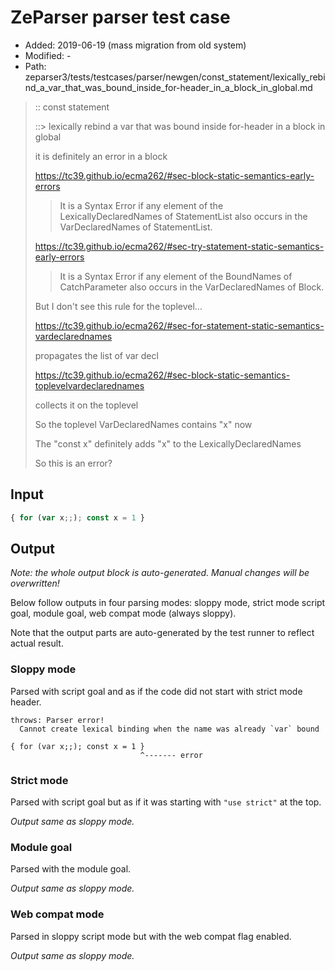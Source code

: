 # ZeParser parser test case

- Added: 2019-06-19 (mass migration from old system)
- Modified: -
- Path: zeparser3/tests/testcases/parser/newgen/const_statement/lexically_rebind_a_var_that_was_bound_inside_for-header_in_a_block_in_global.md

> :: const statement
>
> ::> lexically rebind a var that was bound inside for-header in a block in global
>
> it is definitely an error in a block
>
> https://tc39.github.io/ecma262/#sec-block-static-semantics-early-errors
>
> > It is a Syntax Error if any element of the LexicallyDeclaredNames of StatementList also occurs in the VarDeclaredNames of StatementList.
>
> https://tc39.github.io/ecma262/#sec-try-statement-static-semantics-early-errors
>
> > It is a Syntax Error if any element of the BoundNames of CatchParameter also occurs in the VarDeclaredNames of Block.
>
> But I don't see this rule for the toplevel...
>
> https://tc39.github.io/ecma262/#sec-for-statement-static-semantics-vardeclarednames
>
> propagates the list of var decl
>
> https://tc39.github.io/ecma262/#sec-block-static-semantics-toplevelvardeclarednames
>
> collects it on the toplevel
>
> So the toplevel VarDeclaredNames contains "x" now
>
> The "const x" definitely adds "x" to the LexicallyDeclaredNames
>
> So this is an error?

## Input

`````js
{ for (var x;;); const x = 1 }
`````

## Output

_Note: the whole output block is auto-generated. Manual changes will be overwritten!_

Below follow outputs in four parsing modes: sloppy mode, strict mode script goal, module goal, web compat mode (always sloppy).

Note that the output parts are auto-generated by the test runner to reflect actual result.

### Sloppy mode

Parsed with script goal and as if the code did not start with strict mode header.

`````
throws: Parser error!
  Cannot create lexical binding when the name was already `var` bound

{ for (var x;;); const x = 1 }
                             ^------- error
`````

### Strict mode

Parsed with script goal but as if it was starting with `"use strict"` at the top.

_Output same as sloppy mode._

### Module goal

Parsed with the module goal.

_Output same as sloppy mode._

### Web compat mode

Parsed in sloppy script mode but with the web compat flag enabled.

_Output same as sloppy mode._
